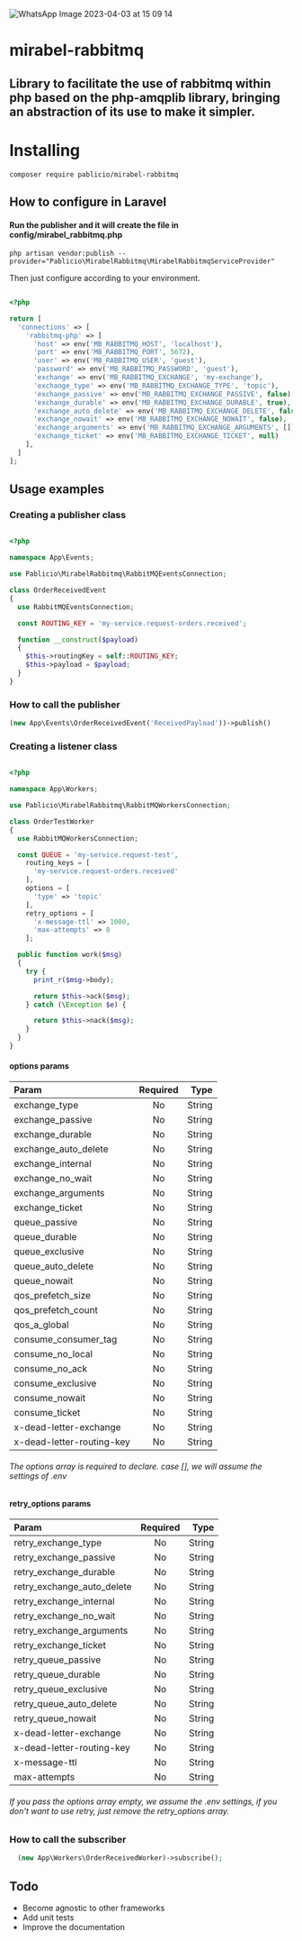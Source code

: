 
![WhatsApp Image 2023-04-03 at 15 09 14](https://user-images.githubusercontent.com/19760320/229592412-a12e1408-6edc-458f-bff3-5935400cb921.jpeg)

# mirabel-rabbitmq
## Library to facilitate the use of rabbitmq within php based on the php-amqplib library, bringing an abstraction of its use to make it simpler.

##
# Installing

```
composer require pablicio/mirabel-rabbitmq
```

## How to configure in Laravel
#### Run the publisher and it will create the file in config/mirabel_rabbitmq.php
```
php artisan vendor:publish --provider="Pablicio\MirabelRabbitmq\MirabelRabbitmqServiceProvider"
```

Then just configure according to your environment.

```php

<?php

return [
  'connections' => [
    'rabbitmq-php' => [
      'host' => env('MB_RABBITMQ_HOST', 'localhost'),
      'port' => env('MB_RABBITMQ_PORT', 5672),
      'user' => env('MB_RABBITMQ_USER', 'guest'),
      'password' => env('MB_RABBITMQ_PASSWORD', 'guest'),
      'exchange' => env('MB_RABBITMQ_EXCHANGE', 'my-exchange'),
      'exchange_type' => env('MB_RABBITMQ_EXCHANGE_TYPE', 'topic'),
      'exchange_passive' => env('MB_RABBITMQ_EXCHANGE_PASSIVE', false),
      'exchange_durable' => env('MB_RABBITMQ_EXCHANGE_DURABLE', true),
      'exchange_auto_delete' => env('MB_RABBITMQ_EXCHANGE_DELETE', false),
      'exchange_nowait' => env('MB_RABBITMQ_EXCHANGE_NOWAIT', false),
      'exchange_arguments' => env('MB_RABBITMQ_EXCHANGE_ARGUMENTS', []),
      'exchange_ticket' => env('MB_RABBITMQ_EXCHANGE_TICKET', null)
    ],
  ]
];
```

## Usage examples

### Creating a publisher class
```php

<?php

namespace App\Events;

use Pablicio\MirabelRabbitmq\RabbitMQEventsConnection;

class OrderReceivedEvent
{
  use RabbitMQEventsConnection;

  const ROUTING_KEY = 'my-service.request-orders.received';

  function __construct($payload)
  {
    $this->routingKey = self::ROUTING_KEY;
    $this->payload = $payload;
  }
}

```

### How to call the publisher

```php 
(new App\Events\OrderReceivedEvent('ReceivedPayload'))->publish()
```

### Creating a listener class
```php

<?php

namespace App\Workers;

use Pablicio\MirabelRabbitmq\RabbitMQWorkersConnection;

class OrderTestWorker
{
  use RabbitMQWorkersConnection;

  const QUEUE = 'my-service.request-test',
    routing_keys = [
      'my-service.request-orders.received'
    ],
    options = [
      'type' => 'topic'
    ],
    retry_options = [
      'x-message-ttl' => 1000,
      'max-attempts' => 8
    ];

  public function work($msg)
  {
    try {
      print_r($msg->body);

      return $this->ack($msg);
    } catch (\Exception $e) {

      return $this->nack($msg);
    }
  }
}

```
#### **options** params
| Param                       | Required | Type   |
| :----------------           | :------: | ----:  |
| exchange_type               |   No     | String |
| exchange_passive            |   No     | String |
| exchange_durable            |   No     | String |
| exchange_auto_delete        |   No     | String |
| exchange_internal           |   No     | String |
| exchange_no_wait            |   No     | String |
| exchange_arguments          |   No     | String |
| exchange_ticket             |   No     | String |
| queue_passive               |   No     | String |
| queue_durable               |   No     | String |
| queue_exclusive             |   No     | String |
| queue_auto_delete           |   No     | String |
| queue_nowait                |   No     | String |
| qos_prefetch_size           |   No     | String |
| qos_prefetch_count          |   No     | String |
| qos_a_global                |   No     | String |
| consume_consumer_tag        |   No     | String |
| consume_no_local            |   No     | String |
| consume_no_ack              |   No     | String |
| consume_exclusive           |   No     | String |
| consume_nowait              |   No     | String |
| consume_ticket              |   No     | String |
| x-dead-letter-exchange      |   No     | String |
| x-dead-letter-routing-key   |   No     | String |

###### The options array is required to declare. case [], we will assume the settings of .env

#### **retry_options** params

| Param                       | Required | Type   |
| :----------------           | :------: | ----:  |
| retry_exchange_type         |   No     | String |
| retry_exchange_passive      |   No     | String |
| retry_exchange_durable      |   No     | String |
| retry_exchange_auto_delete  |   No     | String |
| retry_exchange_internal     |   No     | String |
| retry_exchange_no_wait      |   No     | String |
| retry_exchange_arguments    |   No     | String |
| retry_exchange_ticket       |   No     | String |
| retry_queue_passive         |   No     | String |
| retry_queue_durable         |   No     | String |
| retry_queue_exclusive       |   No     | String |
| retry_queue_auto_delete     |   No     | String |
| retry_queue_nowait          |   No     | String |
| x-dead-letter-exchange      |   No     | String |
| x-dead-letter-routing-key   |   No     | String |
| x-message-ttl               |   No     | String |
| max-attempts                |   No     | String |

###### If you pass the options array empty, we assume the .env settings, if you don't want to use retry, just remove the retry_options array.

### How to call the subscriber
```php 
  (new App\Workers\OrderReceivedWorker)->subscribe();
```
## Todo
 - Become agnostic to other frameworks
 - Add unit tests
 - Improve the documentation
